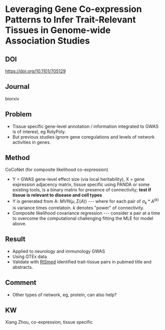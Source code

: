 # Leveraging Gene Co-expression Patterns to Infer Trait-Relevant Tissues in Genome-wide Association Studies

## DOI

https://doi.org/10.1101/705129

## Journal

biorxiv

## Problem
- Tissue specific gene-level annotation / information integrated to GWAS is of interest, eg RolyPoly.
- But previous studies ignore gene coregulations and levels of network activities in genes.

## Method

CoCoNet (for composite likelihood co-expression)

- Y = GWAS gene-level effect size (via local heritability), X = gene expression adjacency matrix, tissue specific using PANDA or some existing tools, is a binary matrix for presence of connectivity; **test if tissue is relevant to disease and cell types**
- Y is generated from A: $MVN(\mu, \Sigma(A))$ --- where for each pair of $\sigma_k * A^(k)$ is variance times correlatoin. $k$ denotes "power" of connectivity.
- Composite likelihood covariance regression --- consider a pair at a time to overcome the computational challenging fitting the MLE for model above.

## Result

- Applied to neurology and immunology GWAS
- Using GTEx data
- Validate with [RISmed](https://cran.r-project.org/web/packages/RISmed/index.html) identified trait-tissue pairs in pubmed title and abstracts.

## Comment

- Other types of network, eg, protein, can also help?

## KW

Xiang Zhou, co-expression, tissue specific
